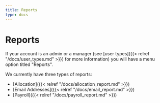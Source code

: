 ```yaml
---
title: Reports
type: docs
---
```


# Reports

If your account is an admin or a manager (see [user types]({{< relref "/docs/user_types.md" >}}) for more information) you will have a menu option titled "Reports".

We currently have three types of reports:

* [Allocation]({{< relref "/docs/allocation_report.md" >}})
* [Email Addresses]({{< relref "/docs/email_report.md" >}})
* [Payroll]({{< relref "/docs/payroll_report.md" >}})
